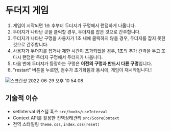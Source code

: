 # 두더지 게임

1. 게임이 시작되면 1초 후부터 두더지가 구멍에서 랜덤하게 나옵니다.
2. 두더지가 나타난 곳을 클릭할 경우, 두더지를 잡은 것으로 간주합니다.
3. 두더지가 나타난 구멍을 사용자가 1초 내에 클릭하지 않을 경우, 두더지를 잡지 못한 것으로 간주합니다.
4. 사용자가 두더지를 잡거나 제한 시간이 초과되었을 경우, 1초의 추가 간격을 두고 또 다시 랜덤한 두더지 구멍에서 두더지가 나옵니다.
5. 다음 번에 두더지가 등장하는 구멍은 **이전의 구멍과 반드시 다른 구멍**입니다.
6. "restart" 버튼을 누르면, 점수가 초기화됨과 동시에, 게임이 재시작됩니다.!

![스크린샷 2022-06-29 오후 10 54 08](https://user-images.githubusercontent.com/42564107/176457815-54850ff4-f1bd-4ff2-89a5-e9291cdd4b98.png)


## 기술적 이슈

- setInterval 커스텀 훅스 `src/hooks/useInterval`
- Context API를 활용한 전역상태관리 `src/ScoreContext`
- 전역 스타일링 `theme.css`, `index.css(reset)`


